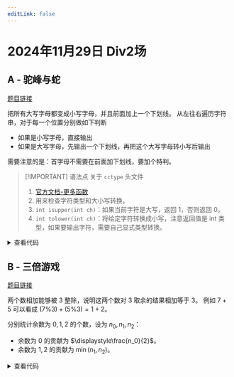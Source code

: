 ```yaml
---
editLink: false 
---
```


# 2024年11月29日 Div2场

## A - 驼峰与蛇

[题目链接](http://106.55.247.18/p/2292)

把所有大写字母都变成小写字母，并且前面加上一个下划线。
从左往右遍历字符串，对于每一个位置分别做如下判断
- 如果是小写字母，直接输出
- 如果是大写字母，先输出一个下划线，再把这个大写字母转小写后输出

需要注意的是：首字母不需要在前面加下划线，要加个特判。

> [!IMPORTANT] 语法点
> 关于 `cctype` 头文件
> 1. [官方文档-更多函数](https://zh.cppreference.com/w/cpp/header/cctype)
> 2. 用来检查字符类型和大小写转换。
> 3. `int isupper(int ch)`：如果当前字符是大写，返回 1，否则返回 0。
> 4. `int tolower(int ch)`：将给定字符转换成小写，注意返回值是 int 类型，如果要输出字符，需要自己显式类型转换。

<details>
  <summary>查看代码</summary>

```cpp
#include <iostream>
#include <algorithm>
#include <string>
#include <cctype>

int main() {
  std::string str;
  std::cin >> str;

  int n = str.size();
  for (int i = 0; i < n; i++) {
    if (isupper(str[i])) { // [!code highlight]
      if (i != 0) {
        std::cout << "_";
      }
      std::cout << char(tolower(str[i])); // [!code highlight]
    } else {
      std::cout << str[i];
    }
  }

  return 0;
}
```

</details>

## B - 三倍游戏

[题目链接](http://106.55.247.18/p/2290)

两个数相加能够被 $3$ 整除，说明这两个数对 $3$ 取余的结果相加等于 $3$。
例如 $7 + 5$ 可以看成 $(7 \% 3) + (5 \% 3) = 1 + 2$。

分别统计余数为 $0,1,2$ 的个数，设为 $n_0,n_1,n_2$：
- 余数为 $0$ 的贡献为 $\displaystyle\frac{n_0}{2}$。
- 余数为 $1,2$ 的贡献为 $\min (n_1,n_2)$。

<details>
	<summary> 查看代码 </summary>

```cpp
#include <bits/stdc++.h>
int a[3];

int main() {
    int n;
    std::cin >> n;

    for (int i = 0; i < n; i++) {
        int x;
        std::cin >> x;
        a[x % 3]++;
    }

    int ans = 0;

    ans += a[0] / 2;

    ans += std::min(a[1], a[2]);

    std::cout << ans << '\n';

    return 0;
}
```
	
	
</details>
